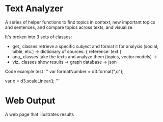 

# Text Analyzer
A series of helper functions to find topics in context, new important topics and sentences, and compare topics across texts, and visualize.

It's broken into 3 sets of classes:
* get_ classes retrieve a specific subject and format it for analysis (social, bible, etc.)
    -> dictionary of sources: { reference: text }
* ana_ classes take the texts and analyze them (topics, vector models)
    -> 
* viz_ classes show results
    -> graph database
    -> json 

Code example test
'''
var formatNumber = d3.format(",d");

var x = d3.scaleLinear();
'''

# Web Output
A web page that illustrates results



